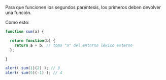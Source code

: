 Para que funcionen los segundos paréntesis, los primeros deben devolver una función.

Como esto:

```js run
function sum(a) {

  return function(b) {
    return a + b; // toma "a" del entorno léxico externo
  };

}

alert( sum(1)(2) ); // 3
alert( sum(5)(-1) ); // 4
```
